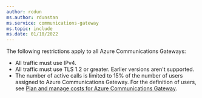 ```yaml
---
author: rcdun
ms.author: rdunstan
ms.service: communications-gateway
ms.topic: include
ms.date: 01/10/2022
---
```


The following restrictions apply to all Azure Communications Gateways:

* All traffic must use IPv4.
* All traffic must use TLS 1.2 or greater. Earlier versions aren't supported.
* The number of active calls is limited to 15% of the number of users assigned to Azure Communications Gateway. For the definition of users, see [Plan and manage costs for Azure Communications Gateway](/azure/communications-gateway/plan-and-manage-costs).